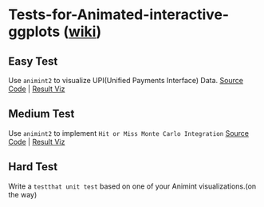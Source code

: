 # Tests-for-Animated-interactive-ggplots ([wiki](https://github.com/rstats-gsoc/gsoc2020/wiki/Animated-interactive-ggplots))

## Easy Test
Use `animint2` to visualize UPI(Unified Payments Interface) Data. [Source Code](AnimatedEasyTask.R) | [Result Viz](http://bl.ocks.org/lazycipher/raw/7c7ca1f2dcd3b1106d489bc43a761bb3/)

## Medium Test
Use `animint2` to implement `Hit or Miss Monte Carlo Integration` [Source Code](MediumTask.R) | [Result Viz](http://bl.ocks.org/lazycipher/raw/e7c45c7ce62808e32cce77262843827c/)

## Hard Test
Write a `testthat unit test` based on one of your Animint visualizations.(on the way)
